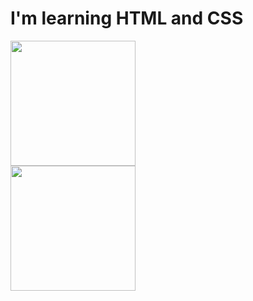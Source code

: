 <h1> I'm learning HTML and CSS </h1>

<div>
<img height=200 width=200  src="https://github.com/user-attachments/assets/5ee8044c-e9d2-4ddc-a587-4cc028d82c25">
</div>
<div>
<img height=200 width=200 src="https://carlos.sanchezdonate.com/wp-content/uploads/cover-css.jpg">
</div>
